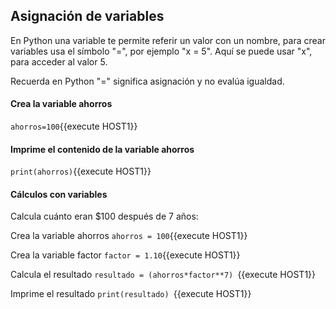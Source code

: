 ## Asignación de variables
En Python una variable te permite referir un valor con un nombre, para crear variables usa el símbolo "=", por ejemplo "x = 5".
Aquí se puede usar "x", para acceder al valor 5. 

Recuerda en Python "=" significa asignación y no evalúa igualdad.

#### Crea la variable ahorros
`ahorros=100`{{execute HOST1}}

#### Imprime el contenido de la variable ahorros
`print(ahorros)`{{execute HOST1}}

#### Cálculos con variables

Calcula cuánto eran $100 después de 7 años:

Crea la variable ahorros
`ahorros = 100`{{execute HOST1}}

Crea la variable factor
`factor = 1.10`{{execute HOST1}}

Calcula el resultado
`resultado = (ahorros*factor**7) `{{execute HOST1}}

Imprime el resultado
`print(resultado) `{{execute HOST1}}
